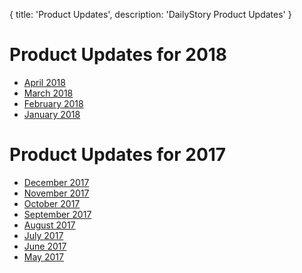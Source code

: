 {
	title: 'Product Updates',
	description: 'DailyStory Product Updates'
}
# Product Updates for 2018
* [April 2018](2018/april)
* [March 2018](2018/march)
* [February 2018](2018/february)
* [January 2018](2018/january)

# Product Updates for 2017
* [December 2017](2017/december)
* [November 2017](2017/november)
* [October 2017](2017/october)
* [September 2017](2017/september)
* [August 2017](2017/august)
* [July 2017](2017/july)
* [June 2017](2017/june)
* [May 2017](2017/may)